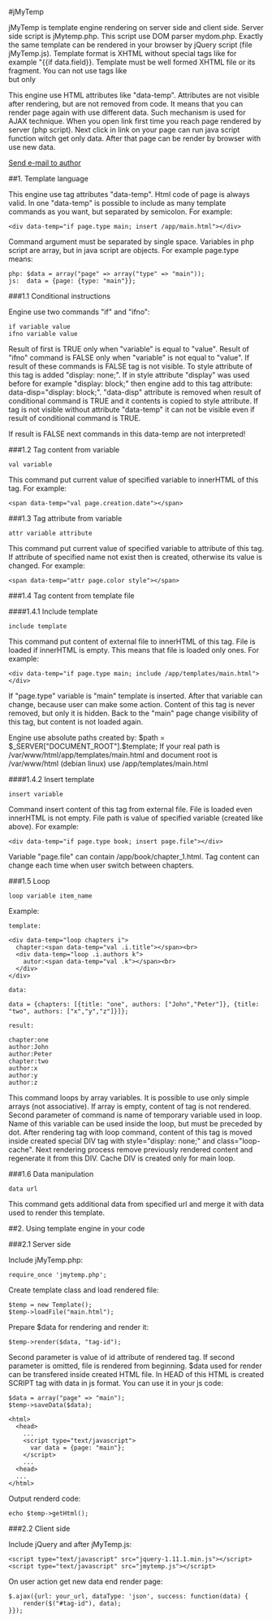 #jMyTemp

jMyTemp is template engine rendering on server side and client side. Server side script is jMytemp.php. This script use DOM parser mydom.php. Exactly the same template can be rendered in your browser by jQuery script (file jMyTemp.js). Template format is XHTML without special tags like for example "{{if data.field}}. Template must be well formed XHTML file or its fragment. You can not use tags like <br> but only <br />

This engine use HTML attributes like "data-temp". Attributes are not visible after rendering, but are not removed from code. It means that you can render page again with use different data. Such mechanism is used for AJAX technique. When you open link first time you reach page rendered by server (php script). Next click in link on your page can run java script function witch get only data. After that page can be render by browser with use new data.

<a href="mailto:jaroslaw.posadzy@onet.pl">Send e-mail to author</a>

##1. Template language

This engine use tag attributes "data-temp". Html code of page is always valid. In one "data-temp" is possible to include as many template commands as you want, but separated by semicolon. For example:

```
<div data-temp="if page.type main; insert /app/main.html"></div> 
```

Command argument must be separated by single space. Variables in php script are array, but in java script are objects. For example page.type means:

```
php: $data = array("page" => array("type" => "main"));
js:  data = {page: {type: "main"}};
```

###1.1 Conditional instructions

Engine use two commands "if" and "ifno":

```
if variable value
ifno variable value
```
Result of first is TRUE only when "variable" is equal  to "value". Result of "ifno" command is FALSE only when "variable" is not equal to "value". If result of these commands is FALSE tag is not visible. To style attribute of this tag is added "display: none;". If in style attribute "display" was used before for example "display: block;" then engine add to this tag attribute: data-disp="display: block;". "data-disp" attribute is removed when result of conditional command is TRUE and it contents is copied to style attribute. If tag is not visible without attribute "data-temp" it can not be visible even if result of conditional command is TRUE.

If result is FALSE next commands in this data-temp are not interpreted!

###1.2 Tag content from variable

```
val variable
```
This command put current value of specified variable to innerHTML of this tag. For example:

```
<span data-temp="val page.creation.date"></span>
```
###1.3 Tag attribute from variable

```
attr variable attribute
```
This command put current value of specified variable to attribute of this tag. If attribute of specified name not exist then is created, otherwise its value is changed. For example:

```
<span data-temp="attr page.color style"></span>
```
###1.4 Tag content from template file

####1.4.1 Include template

```
include template
```
This command put content of external file to innerHTML of this tag. File is loaded if innerHTML is empty. This means that file is loaded only ones. For example:

```
<div data-temp="if page.type main; include /app/templates/main.html"></div>
```
If "page.type" variable is "main" template is inserted. After that variable can change, because user can make some action. Content of this tag is never removed, but only it is hidden. Back to the "main" page change visibility of this tag, but content is not loaded again.

Engine use absolute paths created by: $path = $_SERVER["DOCUMENT_ROOT"].$template; If your real path is /var/www/html/app/templates/main.html and document root is /var/www/html (debian linux) use /app/templates/main.html

####1.4.2 Insert template

```
insert variable
```
Command insert content of this tag from external file. File is loaded even innerHTML is not empty. File path is value of specified variable (created like above). For example:

```
<div data-temp="if page.type book; insert page.file"></div>
```
Variable "page.file" can contain /app/book/chapter_1.html. Tag content can change each time when user switch between chapters.

###1.5 Loop

```
loop variable item_name
```
Example:

```
template:

<div data-temp="loop chapters i">
  chapter:<span data-temp="val .i.title"></span><br>
  <div data-temp="loop .i.authors k">
    autor:<span data-temp="val .k"></span><br>
  </div>
</div>

data:

data = {chapters: [{title: "one", authors: ["John","Peter"]}, {title: "two", authors: ["x","y","z"]}]};

result:

chapter:one
author:John
author:Peter
chapter:two
author:x
author:y
author:z
```
This command loops by array variables. It is possible to use only simple arrays (not associative). If array is empty, content of tag is not rendered. Second parameter of command is name of temporary variable used in loop. Name of this variable can be used inside the loop, but must be preceded by dot. After rendering tag with loop command, content of this tag is moved inside created special DIV tag with style="display: none;" and  class="loop-cache". Next rendering process remove previously rendered content and regenerate it from this DIV. Cache DIV is created only for main loop.

###1.6 Data manipulation

```
data url
```
This command gets additional data from specified url and merge it with data used to render this template. 

##2. Using template engine in your code

###2.1 Server side

Include jMyTemp.php:

```
require_once 'jmytemp.php';
```
Create template class and load rendered file:

```
$temp = new Template();
$temp->loadFile("main.html");
```
Prepare $data for rendering and render it:
```
$temp->render($data, "tag-id");
```
Second parameter is value of id attribute of rendered tag. If second parameter is omitted, file is rendered from beginning. $data used for render can be transfered inside created HTML file. In HEAD of this HTML is created SCRIPT tag with data in js format. You can use it in your js code:
```
$data = array("page" => "main");
$temp->saveData($data);

<html>
  <head>
    ...
    <script type="text/javascript">
      var data = {page: "main"};
    </script>
    ...
  <head>
  ...
</html>
```
Output renderd code:
```
echo $temp->getHtml();
```
###2.2 Client side

Include jQuery and after jMyTemp.js:

```
<script type="text/javascript" src="jquery-1.11.1.min.js"></script>
<script type="text/javascript" src="jmytemp.js"></script>
```
On user action get new data end render page:
```
$.ajax({url: your_url, dataType: 'json', success: function(data) {
	render($("#tag-id"), data);
}});
```
